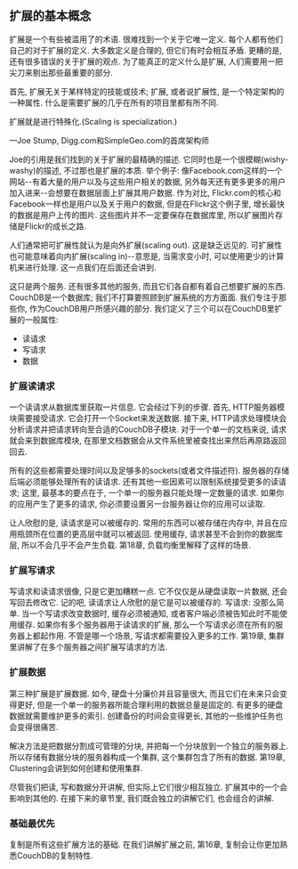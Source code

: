 ## 扩展的基本概念 ##

扩展是一个有些被滥用了的术语. 很难找到一个关于它唯一定义. 每个人都有他们自己的对于扩展的定义. 大多数定义是合理的, 但它们有时会相互矛盾. 更糟的是, 还有很多错误的关于扩展的观点. 为了能真正的定义什么是扩展, 人们需要用一把尖刀来剔出那些最重要的部分. 

首先, 扩展无关于某样特定的技能或技术; 扩展, 或者说扩展性, 是一个特定架构的一种属性. 什么是需要扩展的几乎在所有的项目里都有所不同.

扩展就是进行特殊化.(Scaling is specialization.)

—Joe Stump, Digg.com和SimpleGeo.com的首席架构师

Joe的引用是我们找到的关于扩展的最精确的描述. 它同时也是一个很模糊(wishy-washy)的描述, 不过那也是扩展的本质. 举个例子: 像Facebook.com这样的一个网站--有着大量的用户以及与这些用户相关的数据, 另外每天还有更多更多的用户加入进来--会想要在数据层面上扩展其用户数据. 作为对比, Flickr.com的核心和Facebook一样也是用户以及关于用户的数据, 但是在Flickr这个例子里, 增长最快的数据是用户上传的图片. 这些图片并不一定要保存在数据库里, 所以扩展图片存储是Flickr的成长之路.

人们通常把可扩展性就认为是向外扩展(scaling out). 这是缺乏远见的. 可扩展性也可能意味着向内扩展(scaling in)--意思是, 当需求变小时, 可以使用更少的计算机来进行处理. 这一点我们在后面还会讲到.

这只是两个服务. 还有很多其他的服务, 而且它们各自都有着自己想要扩展的东西. CouchDB是一个数据库; 我们不打算要照顾到扩展系统的方方面面. 我们专注于那些你, 作为CouchDB用户所感兴趣的部分. 我们定义了三个可以在CouchDB里扩展的一般属性:

* 读请求
* 写请求
* 数据

### 扩展读请求 ###

一个读请求从数据库里获取一片信息. 它会经过下列的步骤. 首先, HTTP服务器模块需要接受请求. 它会打开一个Socket来发送数据. 接下来, HTTP请求处理模块会分析请求并把请求转向至合适的CouchDB子模块. 对于一个单一的文档来说, 请求就会来到数据库模块, 在那里文档数据会从文件系统里被查找出来然后再原路返回回去.

所有的这些都需要处理时间以及足够多的sockets(或者文件描述符). 服务器的存储后端必须能够处理所有的读请求. 还有其他一些因素可以限制系统接受更多的读请求; 这里, 最基本的要点在于, 一个单一的服务器只能处理一定数量的请求. 如果你的应用产生了更多的请求, 你必须要设置另一台服务器让你的应用可以读取.

让人欣慰的是, 读请求是可以被缓存的. 常用的东西可以被存储在内存中, 并且在应用瓶颈所在位置的更高层中就可以被返回. 使用缓存, 请求甚至不会到你的数据库层, 所以不会几乎不会产生负载. 第18章, 负载均衡里解释了这样的场景.

### 扩展写请求 ###

写请求和读请求很像, 只是它更加糟糕一点. 它不仅仅是从硬盘读取一片数据, 还会写回去修改它. 记的吧, 读请求让人欣慰的是它是可以被缓存的. 写请求: 没那么简单. 当一个写请求改变数据时, 缓存必须被通知, 或者客户端必须被告知此时不能使用缓存. 如果你有多个服务器用于读请求的扩展, 那么一个写请求必须在所有的服务器上都起作用. 不管是哪一个场景, 写请求都需要投入更多的工作. 第19章, 集群里讲解了在多个服务器之间扩展写请求的方法.

### 扩展数据 ###

第三种扩展是扩展数据. 如今, 硬盘十分廉价并且容量很大, 而且它们在未来只会变得更好, 但是一个单一的服务器所能合理利用的数据总量是固定的. 有更多的硬盘数据就需要维护更多的索引. 创建备份的时间会变得更长, 其他的一些维护任务也会变得很痛苦.

解决方法是把数据分割成可管理的分块, 并把每一个分块放到一个独立的服务器上. 所以存储有数据分块的服务器构成一个集群, 这个集群包含了所有的数据. 第19章, Clustering会讲到如何创建和使用集群.

尽管我们把读, 写和数据分开讲解, 但实际上它们很少相互独立. 扩展其中的一个会影响到其他的. 在接下来的章节里, 我们既会独立的讲解它们, 也会组合的讲解.

### 基础最优先 ###

复制是所有这些扩展方法的基础. 在我们讲解扩展之前, 第16章, 复制会让你更加熟悉CouchDB的复制特性.
